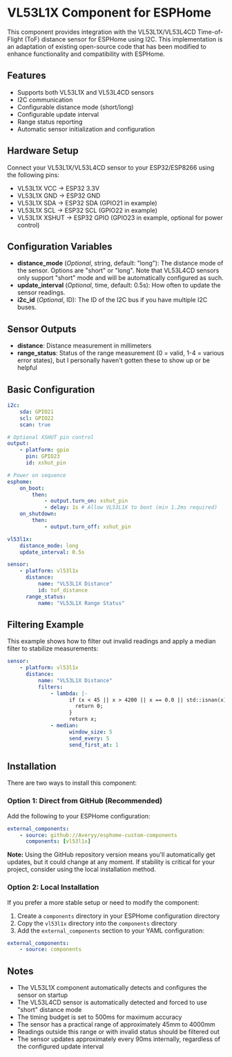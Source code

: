 # VL53L1X Component for ESPHome

This component provides integration with the VL53L1X/VL53L4CD Time-of-Flight (ToF) distance sensor for ESPHome using I2C. This implementation is an adaptation of existing open-source code that has been modified to enhance functionality and compatibility with ESPHome.

## Features

-   Supports both VL53L1X and VL53L4CD sensors
-   I2C communication
-   Configurable distance mode (short/long)
-   Configurable update interval
-   Range status reporting
-   Automatic sensor initialization and configuration

## Hardware Setup

Connect your VL53L1X/VL53L4CD sensor to your ESP32/ESP8266 using the following pins:

-   VL53L1X VCC → ESP32 3.3V
-   VL53L1X GND → ESP32 GND
-   VL53L1X SDA → ESP32 SDA (GPIO21 in example)
-   VL53L1X SCL → ESP32 SCL (GPIO22 in example)
-   VL53L1X XSHUT → ESP32 GPIO (GPIO23 in example, optional for power control)

## Configuration Variables

-   **distance_mode** (_Optional_, string, default: "long"): The distance mode of the sensor. Options are "short" or "long". Note that VL53L4CD sensors only support "short" mode and will be automatically configured as such.
-   **update_interval** (_Optional_, time, default: 0.5s): How often to update the sensor readings.
-   **i2c_id** (_Optional_, ID): The ID of the I2C bus if you have multiple I2C buses.

## Sensor Outputs

-   **distance**: Distance measurement in millimeters
-   **range_status**: Status of the range measurement (0 = valid, 1-4 = various error states), but I personally haven't gotten these to show up or be helpful

## Basic Configuration

```yaml
i2c:
    sda: GPIO21
    scl: GPIO22
    scan: true

# Optional XSHUT pin control
output:
    - platform: gpio
      pin: GPIO23
      id: xshut_pin

# Power on sequence
esphome:
    on_boot:
        then:
            - output.turn_on: xshut_pin
            - delay: 1s # Allow VL53L1X to boot (min 1.2ms required)
    on_shutdown:
        then:
            - output.turn_off: xshut_pin

vl53l1x:
    distance_mode: long
    update_interval: 0.5s

sensor:
    - platform: vl53l1x
      distance:
          name: "VL53L1X Distance"
          id: tof_distance
      range_status:
          name: "VL53L1X Range Status"
```

## Filtering Example

This example shows how to filter out invalid readings and apply a median filter to stabilize measurements:

```yaml
sensor:
    - platform: vl53l1x
      distance:
          name: "VL53L1X Distance"
          filters:
              - lambda: |-
                    if (x < 45 || x > 4200 || x == 0.0 || std::isnan(x)) {
                      return 0;
                    }
                    return x;
              - median:
                    window_size: 5
                    send_every: 5
                    send_first_at: 1
```

## Installation

There are two ways to install this component:

### Option 1: Direct from GitHub (Recommended)

Add the following to your ESPHome configuration:

```yaml
external_components:
    - source: github://Averyy/esphome-custom-components
      components: [vl53l1x]
```

**Note:** Using the GitHub repository version means you'll automatically get updates, but it could change at any moment. If stability is critical for your project, consider using the local installation method.

### Option 2: Local Installation

If you prefer a more stable setup or need to modify the component:

1. Create a `components` directory in your ESPHome configuration directory
2. Copy the `vl53l1x` directory into the `components` directory
3. Add the `external_components` section to your YAML configuration:

```yaml
external_components:
    - source: components
```

## Notes

-   The VL53L1X component automatically detects and configures the sensor on startup
-   The VL53L4CD sensor is automatically detected and forced to use "short" distance mode
-   The timing budget is set to 500ms for maximum accuracy
-   The sensor has a practical range of approximately 45mm to 4000mm
-   Readings outside this range or with invalid status should be filtered out
-   The sensor updates approximately every 90ms internally, regardless of the configured update interval
